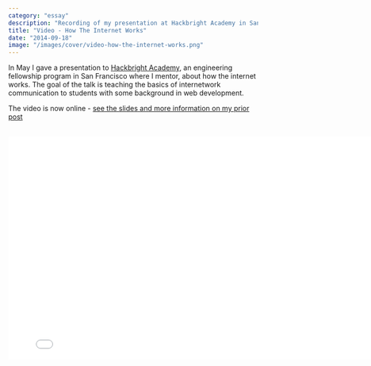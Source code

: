 ```yaml
---
category: "essay"
description: "Recording of my presentation at Hackbright Academy in San Francisco"
title: "Video - How The Internet Works"
date: "2014-09-18"
image: "/images/cover/video-how-the-internet-works.png"
---
```


In May I gave a presentation to [Hackbright Academy](http://hackbrightacademy.com/), an engineering fellowship program in San Francisco where I mentor, about how the internet works. The goal of the talk is teaching the basics of internetwork communication to students with some background in web development. 

The video is now online - [see the slides and more information on my prior post](/how-the-internet-works/)

<br />

<iframe class="full-width" src="//player.vimeo.com/video/101357330" width="800" height="450" frameborder="0" webkitallowfullscreen mozallowfullscreen allowfullscreen></iframe> 
